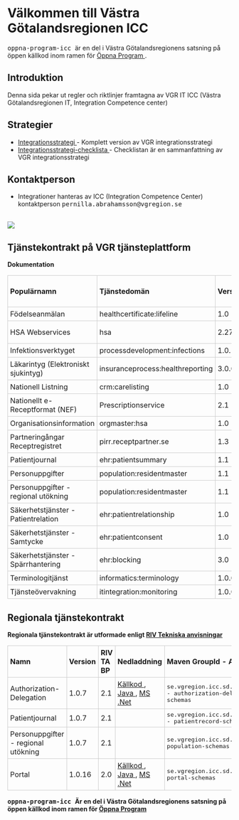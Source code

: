 
<td id="wikicontent" class="psdescription">
  <h1>
    <a name="Välkommen_till_Västra_Götalandsregionen_ICC">
    </a>
    Välkommen till Västra Götalandsregionen ICC
    <a href="#Välkommen_till_Västra_Götalandsregionen_ICC" class="section_anchor">
    </a>
  </h1>
  <p>
    <tt>
      oppna-program-icc
    </tt>
     är en del i Västra Götalandsregionens satsning på öppen källkod inom ramen för 
    <a href="https://github.com/Vastra-Gotalandsregionen//oppna-program" rel="nofollow">
      Öppna Program
    </a>
    . 
  </p>
  <h2>
    <a name="Introduktion">
    </a>
    Introduktion
    <a href="#Introduktion" class="section_anchor">
    </a>
  </h2>
  <p>
    Denna sida pekar ut regler och riktlinjer framtagna av VGR IT ICC (Västra Götalandsregionen IT, Integration Competence center) 
  </p>
  <h2>
    <a name="Strategier">
    </a>
    Strategier
    <a href="#Strategier" class="section_anchor">
    </a>
  </h2>
  <ul>
    <li>
      <a href="https://github.com/Vastra-Gotalandsregionen/oppna-program-icc/wiki/dokument/Integrationsstrategi.pdf" rel="nofollow">
        Integrationsstrategi
      </a>
       - Komplett version av VGR integrationsstrategi 
    </li>
    <li>
      <a href="https://github.com/Vastra-Gotalandsregionen/oppna-program-icc/wiki/dokument/Integrationsstrategi_checklista.pdf" rel="nofollow">
        Integrationsstrategi-checklista
      </a>
       - Checklistan är en sammanfattning av VGR integrationsstrategi 
    </li>
  </ul>
  <h2>
    <a name="Kontaktperson">
    </a>
    Kontaktperson
    <a href="#Kontaktperson" class="section_anchor">
    </a>
  </h2>
  <ul>
    <li>
      Integrationer hanteras av ICC (Integration Competence Center) kontaktperson 
      <tt>
        pernilla.abrahamsson@vgregion.se
      </tt>
    </li>
  </ul>
  <p>
    <br/>
    <img src="https://github.com/Vastra-Gotalandsregionen/oppna-program-icc/wiki/bilder/integration.gif"/>
  </p>
  <h2>
    <a name="Tjänstekontrakt_på_VGR_tjänsteplattform">
    </a>
    Tjänstekontrakt på VGR tjänsteplattform
    <a href="#Tjänstekontrakt_på_VGR_tjänsteplattform" class="section_anchor">
    </a>
  </h2>
  <p>
    <strong/>
    <table class="wikitable">
      <tbody>
        <tr>
          <td style="border: 1px solid #ccc; padding: 5px;">
            <strong>
              Populärnamn
            </strong>
          </td>
          <td style="border: 1px solid #ccc; padding: 5px;">
            <strong>
              Tjänstedomän
            </strong>
          </td>
          <td style="border: 1px solid #ccc; padding: 5px;">
            <strong>
              Version
            </strong>
          </td>
          <td style="border: 1px solid #ccc; padding: 5px;">
            <strong>
              RIV TA BP
            </strong>
          </td>
          <td style="border: 1px solid #ccc; padding: 5px;">
            <strong>
              Nationellt
            </strong>
          </td>
          <td style="border: 1px solid #ccc; padding: 5px;">
            <strong>
              Tjänsteschema
            </strong>
          </td>
          <td style="border: 1px solid #ccc; padding: 5px;">
            <strong>
              Dokumentation
            </strong>
          </td>
        </tr>
         Dokumentation
        <tr>
          <td style="border: 1px solid #ccc; padding: 5px;">
             Födelseanmälan 
          </td>
          <td style="border: 1px solid #ccc; padding: 5px;">
             healthcertificate:lifeline 
          </td>
          <td style="border: 1px solid #ccc; padding: 5px;">
             1.0 
          </td>
          <td style="border: 1px solid #ccc; padding: 5px;">
             2.1 
          </td>
          <td style="border: 1px solid #ccc; padding: 5px;">
             X 
          </td>
          <td style="border: 1px solid #ccc; padding: 5px;">
            <a href="https://rivta.googlecode.com/files/ServiceContracts_healthcertificate_lifeline_1.0_beta-r988.zip" rel="nofollow">
              ServiceContracts_healthcertificate_lifeline_1.0_beta-r988.zip
            </a>
          </td>
          <td style="border: 1px solid #ccc; padding: 5px;">
            <a href="http://www.rivta.se/domains/healthcertificate_lifeline.html" rel="nofollow">
              healthcertificate:lifeline
            </a>
          </td>
        </tr>
        <tr>
          <td style="border: 1px solid #ccc; padding: 5px;">
             HSA Webservices 
          </td>
          <td style="border: 1px solid #ccc; padding: 5px;">
             hsa 
          </td>
          <td style="border: 1px solid #ccc; padding: 5px;">
             2.27.0 
          </td>
          <td style="border: 1px solid #ccc; padding: 5px;">
             - 
          </td>
          <td style="border: 1px solid #ccc; padding: 5px;">
             X 
          </td>
          <td style="border: 1px solid #ccc; padding: 5px;"/>
          <td style="border: 1px solid #ccc; padding: 5px;">
            <a href="http://www.inera.se/Documents/TJANSTER_PROJEKT/Katalogtjanst_HSA/Stodjande/hsaws_anvandarhandledning.pdf" rel="nofollow">
              HSA Web Service - Användarh
            </a>
            andledning 
          </td>
        </tr>
        <tr>
          <td style="border: 1px solid #ccc; padding: 5px;">
             Infektionsverktyget 
          </td>
          <td style="border: 1px solid #ccc; padding: 5px;">
             processdevelopment:infections 
          </td>
          <td style="border: 1px solid #ccc; padding: 5px;">
             1.0.1 
          </td>
          <td style="border: 1px solid #ccc; padding: 5px;">
             2.0 
          </td>
          <td style="border: 1px solid #ccc; padding: 5px;">
             X 
          </td>
          <td style="border: 1px solid #ccc; padding: 5px;">
            <a href="http://rivta.se/downloads/ServiceContracts_processdevelopment_infections_1.0.1.zip" rel="nofollow">
              ServiceContracts_processdevelopment_infections_1.0.1.zip
            </a>
          </td>
          <td style="border: 1px solid #ccc; padding: 5px;">
            <a href="http://www.rivta.se/domains/processdevelopment_infections.html" rel="nofollow">
              processdevelopment:infections
            </a>
          </td>
        </tr>
        <tr>
          <td style="border: 1px solid #ccc; padding: 5px;">
             Läkarintyg (Elektroniskt sjukintyg) 
          </td>
          <td style="border: 1px solid #ccc; padding: 5px;">
             insuranceprocess:healthreporting 
          </td>
          <td style="border: 1px solid #ccc; padding: 5px;">
             3.0.0 
          </td>
          <td style="border: 1px solid #ccc; padding: 5px;">
             2.0 
          </td>
          <td style="border: 1px solid #ccc; padding: 5px;">
             X 
          </td>
          <td style="border: 1px solid #ccc; padding: 5px;">
            <a href="https://rivta.googlecode.com/files/Servicecontracts_insuranceprocess_healthreporting_3.0.0.zip" rel="nofollow">
              ServiceContracts_insuranceprocess_healthreporting_3.0.0.zip
            </a>
          </td>
          <td style="border: 1px solid #ccc; padding: 5px;">
            <a href="http://www.rivta.se/domains/insuranceprocess_healthreporting.html" rel="nofollow">
              insuranceprocess:healthreporting
            </a>
          </td>
        </tr>
        <tr>
          <td style="border: 1px solid #ccc; padding: 5px;">
             Nationell Listning 
          </td>
          <td style="border: 1px solid #ccc; padding: 5px;">
             crm:carelisting 
          </td>
          <td style="border: 1px solid #ccc; padding: 5px;">
             1.0 
          </td>
          <td style="border: 1px solid #ccc; padding: 5px;">
             2.0 
          </td>
          <td style="border: 1px solid #ccc; padding: 5px;">
             X 
          </td>
          <td style="border: 1px solid #ccc; padding: 5px;">
            <a href="http://rivta.se/downloads/TD_CARELISTING_1_0_R.zip" rel="nofollow">
              TD_CARELISTING_1_0_R.zip
            </a>
          </td>
          <td style="border: 1px solid #ccc; padding: 5px;">
            <a href="http://www.rivta.se/domains/crm_carelisting.html" rel="nofollow">
              crm:carelisting
            </a>
          </td>
        </tr>
        <tr>
          <td style="border: 1px solid #ccc; padding: 5px;">
             Nationellt e-Receptformat (NEF)
          </td>
          <td style="border: 1px solid #ccc; padding: 5px;">
             Prescriptionservice 
          </td>
          <td style="border: 1px solid #ccc; padding: 5px;">
             2.1 
          </td>
          <td style="border: 1px solid #ccc; padding: 5px;">
             - 
          </td>
          <td style="border: 1px solid #ccc; padding: 5px;">
             X 
          </td>
          <td style="border: 1px solid #ccc; padding: 5px;"/>
          <td style="border: 1px solid #ccc; padding: 5px;">
            <a href="http://www.ehalsomyndigheten.se/ehalsotjanster/e-recepttjanster/forskrivningsstod/nef/" rel="nofollow">
              eHälsomyndigheten
            </a>
          </td>
        </tr>
        <tr>
          <td style="border: 1px solid #ccc; padding: 5px;">
             Organisationsinformation 
          </td>
          <td style="border: 1px solid #ccc; padding: 5px;">
             orgmaster:hsa 
          </td>
          <td style="border: 1px solid #ccc; padding: 5px;">
             1.0 
          </td>
          <td style="border: 1px solid #ccc; padding: 5px;">
             2.1 
          </td>
          <td style="border: 1px solid #ccc; padding: 5px;">
             - 
          </td>
          <td style="border: 1px solid #ccc; padding: 5px;"/>
          <td style="border: 1px solid #ccc; padding: 5px;">
            <a href="http://www.rivta.se/domains/orgmaster_hsa.html" rel="nofollow">
              orgmaster:hsa
            </a>
          </td>
        </tr>
        <tr>
          <td style="border: 1px solid #ccc; padding: 5px;">
             Partneringångar Receptregistret 
          </td>
          <td style="border: 1px solid #ccc; padding: 5px;">
             pirr.receptpartner.se 
          </td>
          <td style="border: 1px solid #ccc; padding: 5px;">
             1.3 
          </td>
          <td style="border: 1px solid #ccc; padding: 5px;">
             - 
          </td>
          <td style="border: 1px solid #ccc; padding: 5px;">
             X 
          </td>
          <td style="border: 1px solid #ccc; padding: 5px;"/>
          <td style="border: 1px solid #ccc; padding: 5px;"/>
        </tr>
        <tr>
          <td style="border: 1px solid #ccc; padding: 5px;">
             Patientjournal 
          </td>
          <td style="border: 1px solid #ccc; padding: 5px;">
             ehr:patientsummary 
          </td>
          <td style="border: 1px solid #ccc; padding: 5px;">
             1.1 
          </td>
          <td style="border: 1px solid #ccc; padding: 5px;">
             2.1 
          </td>
          <td style="border: 1px solid #ccc; padding: 5px;">
             - 
          </td>
          <td style="border: 1px solid #ccc; padding: 5px;"/>
          <td style="border: 1px solid #ccc; padding: 5px;">
            <a href="https://code.google.com/p/oppna-program-icc/source/browse/service-descriptions/authorization-delegation-schemas/tags/authorization-delegation-schemas-1.0.7/docs/RIV_21_Delegeringstjnst_Bilaga_51_Tjnstekontraktbeskrivning_Regelverk_120913.doc" rel="nofollow">
              Delegering.doc
            </a>
          </td>
        </tr>
        <tr>
          <td style="border: 1px solid #ccc; padding: 5px;">
             Personuppgifter 
          </td>
          <td style="border: 1px solid #ccc; padding: 5px;">
             population:residentmaster 
          </td>
          <td style="border: 1px solid #ccc; padding: 5px;">
             1.1 
          </td>
          <td style="border: 1px solid #ccc; padding: 5px;">
             2.1 
          </td>
          <td style="border: 1px solid #ccc; padding: 5px;">
             X 
          </td>
          <td style="border: 1px solid #ccc; padding: 5px;">
            <a href="http://rivta.se/downloads/Population_residentmaster_1.1_RC4.zip" rel="nofollow">
              Population_residentmaster_1.1_RC4.zip
            </a>
          </td>
          <td style="border: 1px solid #ccc; padding: 5px;">
            <a href="http://www.rivta.se/domains/population_residentmaster.html" rel="nofollow">
              population:residentmaster
            </a>
          </td>
        </tr>
        <tr>
          <td style="border: 1px solid #ccc; padding: 5px;">
             Personuppgifter - regional utökning 
          </td>
          <td style="border: 1px solid #ccc; padding: 5px;">
             population:residentmaster 
          </td>
          <td style="border: 1px solid #ccc; padding: 5px;">
             1.1 
          </td>
          <td style="border: 1px solid #ccc; padding: 5px;">
             2.1 
          </td>
          <td style="border: 1px solid #ccc; padding: 5px;">
             - 
          </td>
          <td style="border: 1px solid #ccc; padding: 5px;"/>
          <td style="border: 1px solid #ccc; padding: 5px;"/>
        </tr>
        <tr>
          <td style="border: 1px solid #ccc; padding: 5px;">
             Säkerhetstjänster - Patientrelation
          </td>
          <td style="border: 1px solid #ccc; padding: 5px;">
             ehr:patientrelationship 
          </td>
          <td style="border: 1px solid #ccc; padding: 5px;">
             1.0 
          </td>
          <td style="border: 1px solid #ccc; padding: 5px;">
             2.1 
          </td>
          <td style="border: 1px solid #ccc; padding: 5px;">
             X 
          </td>
          <td style="border: 1px solid #ccc; padding: 5px;">
            <a href="http://rivta.se/downloads/ServiceContracts_ehr_patientrelationship_1.0.1.zip" rel="nofollow">
              ServiceContracts_ehr_patientrelationship_1.0.1.zip
            </a>
          </td>
          <td style="border: 1px solid #ccc; padding: 5px;">
            <a href="http://www.rivta.se/domains/ehr_patientrelationship.html" rel="nofollow">
              ehr:patientrelationship
            </a>
          </td>
        </tr>
        <tr>
          <td style="border: 1px solid #ccc; padding: 5px;">
             Säkerhetstjänster - Samtycke
          </td>
          <td style="border: 1px solid #ccc; padding: 5px;">
             ehr:patientconsent 
          </td>
          <td style="border: 1px solid #ccc; padding: 5px;">
             1.0 
          </td>
          <td style="border: 1px solid #ccc; padding: 5px;">
             2.1 
          </td>
          <td style="border: 1px solid #ccc; padding: 5px;">
             X 
          </td>
          <td style="border: 1px solid #ccc; padding: 5px;">
            <a href="http://rivta.se/downloads/ServiceContracts_ehr_patientconsent_1_0_1.zip" rel="nofollow">
              ServiceContracts_ehr_patientconsent_1_0_1.zip
            </a>
          </td>
          <td style="border: 1px solid #ccc; padding: 5px;">
            <a href="http://www.rivta.se/domains/ehr_patientconsent.html" rel="nofollow">
              ehr:patientconsent
            </a>
          </td>
        </tr>
        <tr>
          <td style="border: 1px solid #ccc; padding: 5px;">
             Säkerhetstjänster - Spärrhantering 
          </td>
          <td style="border: 1px solid #ccc; padding: 5px;">
             ehr:blocking 
          </td>
          <td style="border: 1px solid #ccc; padding: 5px;">
             3.0 
          </td>
          <td style="border: 1px solid #ccc; padding: 5px;">
             2.1 
          </td>
          <td style="border: 1px solid #ccc; padding: 5px;">
             X 
          </td>
          <td style="border: 1px solid #ccc; padding: 5px;">
            <a href="https://rivta.googlecode.com/files/ServiceContracts_ehr_blocking_3_0.zip" rel="nofollow">
              ServiceContracts_ehr_blocking_3_0.zip
            </a>
          </td>
          <td style="border: 1px solid #ccc; padding: 5px;">
            <a href="http://www.rivta.se/domains/ehr_blocking.html" rel="nofollow">
              ehr:blocking
            </a>
          </td>
        </tr>
        <tr>
          <td style="border: 1px solid #ccc; padding: 5px;">
             Terminologitjänst
          </td>
          <td style="border: 1px solid #ccc; padding: 5px;">
             informatics:terminology 
          </td>
          <td style="border: 1px solid #ccc; padding: 5px;">
             1.0.0 
          </td>
          <td style="border: 1px solid #ccc; padding: 5px;">
             2.0 
          </td>
          <td style="border: 1px solid #ccc; padding: 5px;">
             X 
          </td>
          <td style="border: 1px solid #ccc; padding: 5px;">
            <a href="http://rivta.se/downloads/ServiceContracts_informatics_terminology_1.0.0.zip" rel="nofollow">
              ServiceContracts_informatics_terminology_1.0.0.zip
            </a>
          </td>
          <td style="border: 1px solid #ccc; padding: 5px;">
            <a href="http://www.rivta.se/domains/informatics_terminology.html" rel="nofollow">
              informatics:terminology
            </a>
          </td>
        </tr>
        <tr>
          <td style="border: 1px solid #ccc; padding: 5px;">
             Tjänsteövervakning 
          </td>
          <td style="border: 1px solid #ccc; padding: 5px;">
             itintegration:monitoring 
          </td>
          <td style="border: 1px solid #ccc; padding: 5px;">
             1.0.0 
          </td>
          <td style="border: 1px solid #ccc; padding: 5px;">
             2.1 
          </td>
          <td style="border: 1px solid #ccc; padding: 5px;">
             X 
          </td>
          <td style="border: 1px solid #ccc; padding: 5px;">
            <a href="http://rivta.se/downloads/ServiceContracts_itintegration_monitoring-1.0.0.zip" rel="nofollow">
              ServiceContracts_itintegration_monitoring-1.0.0.zip
            </a>
          </td>
          <td style="border: 1px solid #ccc; padding: 5px;">
            <a href="http://www.rivta.se/domains/itintegration_monitoring.html" rel="nofollow">
              itintegration:monitoring
            </a>
          </td>
        </tr>
      </tbody>
    </table>
  </p>
  <h2>
    <a name="Regionala_tjänstekontrakt">
    </a>
    Regionala tjänstekontrakt
    <a href="#Regionala_tjänstekontrakt" class="section_anchor">
    </a>
  </h2>
  <p>
    Regionala tjänstekontrakt är utformade enligt 
    <a href="http://rivta.se/" rel="nofollow">
      RIV Tekniska anvisningar
    </a>
  </p>
  <p>
    <table class="wikitable">
      <tbody>
        <tr>
          <td style="border: 1px solid #ccc; padding: 5px;">
            <strong>
              Namn
            </strong>
          </td>
          <td style="border: 1px solid #ccc; padding: 5px;">
            <strong>
              Version
            </strong>
          </td>
          <td style="border: 1px solid #ccc; padding: 5px;">
            <strong>
              RIV TA BP
            </strong>
          </td>
          <td style="border: 1px solid #ccc; padding: 5px;">
            <strong>
              Nedladdning
            </strong>
          </td>
          <td style="border: 1px solid #ccc; padding: 5px;">
            <strong>
              Maven GroupId - ArtifactId
            </strong>
          </td>
        </tr>
        <tr>
          <td style="border: 1px solid #ccc; padding: 5px;">
             Authorization-Delegation 
          </td>
          <td style="border: 1px solid #ccc; padding: 5px;">
             1.0.7 
          </td>
          <td style="border: 1px solid #ccc; padding: 5px;">
             2.1 
          </td>
          <td style="border: 1px solid #ccc; padding: 5px;">
            <a href="https://github.com/Vastra-Gotalandsregionen//oppna-program-icc/source/browse/#svn%2Fservice-descriptions%2Fauthorization-delegation-schemas%2Ftags%2Fauthorization-delegation-schemas-1.0.7" rel="nofollow">
              Källkod
            </a>
            , 
            <a href="http://repo1.maven.org/maven2/se/vgregion/icc/sd/authorization/authorization-delegation-schemas/1.0.7/authorization-delegation-schemas-1.0.7.jar" rel="nofollow">
              Java
            </a>
            , 
            <a href="http://repo1.maven.org/maven2/se/vgregion/icc/sd/authorization/authorization-delegation-schemas/1.0.7/authorization-delegation-schemas-1.0.7-schemas.zip" rel="nofollow">
              MS .Net
            </a>
          </td>
          <td style="border: 1px solid #ccc; padding: 5px;">
            <tt>
              se.vgregion.icc.sd.authorization - authorization-delegation-schemas
            </tt>
          </td>
        </tr>
        <tr>
          <td style="border: 1px solid #ccc; padding: 5px;">
             Patientjournal 
          </td>
          <td style="border: 1px solid #ccc; padding: 5px;">
             1.0.7 
          </td>
          <td style="border: 1px solid #ccc; padding: 5px;">
             2.1 
          </td>
          <td style="border: 1px solid #ccc; padding: 5px;"/>
          <td style="border: 1px solid #ccc; padding: 5px;">
            <tt>
              se.vgregion.icc.sd.patientrecord - patientrecord-schemas
            </tt>
          </td>
        </tr>
        <tr>
          <td style="border: 1px solid #ccc; padding: 5px;">
             Personuppgifter - regional utökning 
          </td>
          <td style="border: 1px solid #ccc; padding: 5px;">
             1.0.7 
          </td>
          <td style="border: 1px solid #ccc; padding: 5px;">
             2.1 
          </td>
          <td style="border: 1px solid #ccc; padding: 5px;"/>
          <td style="border: 1px solid #ccc; padding: 5px;">
            <tt>
              se.vgregion.icc.sd.population - population-schemas
            </tt>
          </td>
        </tr>
        <tr>
          <td style="border: 1px solid #ccc; padding: 5px;">
             Portal 
          </td>
          <td style="border: 1px solid #ccc; padding: 5px;">
             1.0.16 
          </td>
          <td style="border: 1px solid #ccc; padding: 5px;">
             2.0 
          </td>
          <td style="border: 1px solid #ccc; padding: 5px;">
            <a href="https://github.com/Vastra-Gotalandsregionen//oppna-program-icc/source/browse/#svn%2Fservice-descriptions%2Fportal-schemas%2Ftags%2Fportal-schemas-1.0.16" rel="nofollow">
              Källkod
            </a>
            , 
            <a href="http://repo1.maven.org/maven2/se/vgregion/icc/sd/portal/portal-schemas/1.0.16/portal-schemas-1.0.16.jar" rel="nofollow">
              Java
            </a>
            , 
            <a href="http://repo1.maven.org/maven2/se/vgregion/icc/sd/portal/portal-schemas/1.0.16/portal-schemas-1.0.16-schemas.zip" rel="nofollow">
              MS .Net
            </a>
          </td>
          <td style="border: 1px solid #ccc; padding: 5px;">
            <tt>
              se.vgregion.icc.sd.portal - portal-schemas
            </tt>
          </td>
        </tr>
      </tbody>
    </table>
  </p>
</td>

  <p>
    <tt>
      oppna-program-icc
    </tt>
     Är en del i Västra Götalandsregionens satsning på öppen källkod inom ramen för 
    <a href="https://github.com/Vastra-Gotalandsregionen//oppna-program">
      Öppna Program
    </a>
  </p>
  
